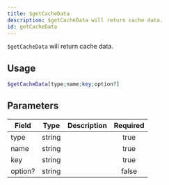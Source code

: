 ```yaml
---
title: $getCacheData
description: $getCacheData will return cache data.
id: getCacheData
---
```


`$getCacheData` will return cache data.

## Usage

```php
$getCacheData[type;name;key;option?]
```

## Parameters

| Field   | Type   | Description | Required |
|---------|--------|-------------|:--------:|
| type    | string |             |   true   |
| name    | string |             |   true   |
| key     | string |             |   true   |
| option? | string |             |  false   |